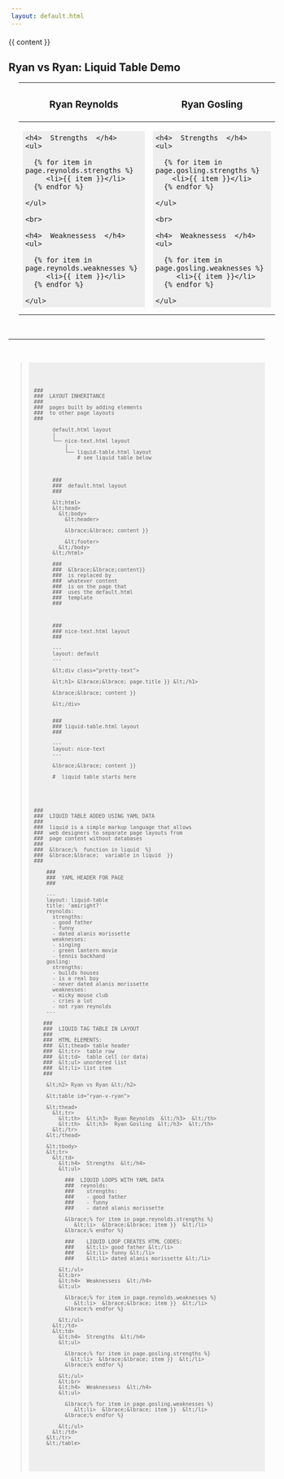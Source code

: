 ```yaml
---
layout: default.html
---
```

  
{{ content }}




<h2> Ryan vs Ryan: Liquid Table Demo </h2>

<table id="ryan-v-ryan">

<thead>
  <tr>
    <th>  <h3>  Ryan Reynolds  </h3>  </th>
    <th>  <h3>  Ryan Gosling  </h3>  </th>
  </tr>
</thead>

<tbody>

<tr>
  
  
  <td>
  
    
    <h4>  Strengths  </h4>
    <ul>
      
      {% for item in page.reynolds.strengths %}
         <li>{{ item }}</li>
      {% endfor %}
      
    </ul>
    
    <br>

    <h4>  Weaknessess  </h4>
    <ul>
      
      {% for item in page.reynolds.weaknesses %}
         <li>{{ item }}</li>
      {% endfor %}
      
    </ul>  
    
    
  </td>
  


  <td>
  
    <h4>  Strengths  </h4>
    <ul>
      
      {% for item in page.gosling.strengths %}
        <li>{{ item }}</li>
      {% endfor %}
      
    </ul>
    
    <br>
    
    <h4>  Weaknessess  </h4>
    <ul>
      
      {% for item in page.gosling.weaknesses %}
         <li>{{ item }}</li>
      {% endfor %}
      
    </ul>

  </td>
</tr> 

</table>


<br>

<hr>

<br>


<blockquote>
<pre>
<code>

    ###
    ###  LAYOUT INHERITANCE
    ###
    ###  pages built by adding elements 
    ###  to other page layouts 
    ###

          default.html layout 
          │
          └── nice-text.html layout 
              │
              └── liquid-table.html layout
                  # see liquid table below



          ###
          ###  default.html layout
          ###

          &lt;html>
          &lt;head>
            &lt;body>                                
              &lt;header>   

              &lbrace;&lbrace; content }}     

              &lt;footer>           
            &lt;/body>  
          &lt;/html>     

          ###
          ###  &lbrace;&lbrace;content}}
          ###  is replaced by
          ###  whatever content
          ###  is on the page that
          ###  uses the default.html 
          ###  template 
          ###



          ###
          ### nice-text.html layout
          ###

          ---
          layout: default
          ---

          &lt;div class="pretty-text">

          &lt;h1> &lbrace;&lbrace; page.title }} &lt;/h1>

          &lbrace;&lbrace; content }}

          &lt;/div>


          ###
          ### liquid-table.html layout
          ###

          ---
          layout: nice-text
          ---

          &lbrace;&lbrace; content }}

          #  liquid table starts here





    ###
    ###  LIQUID TABLE ADDED USING YAML DATA
    ###
    ###  liquid is a simple markup language that allows
    ###  web designers to separate page layouts from
    ###  page content without databases
    ###
    ###  &lbrace;%  function in liquid  %}
    ###  &lbrace;&lbrace;  variable in liquid  }}
    ###

        ###
        ###  YAML HEADER FOR PAGE
        ###

        ---
        layout: liquid-table
        title: 'amiright?'
        reynolds:
          strengths:
          - good father
          - funny
          - dated alanis morissette
          weaknesses: 
          - singing
          - green lantern movie
          - tennis backhand 
        gosling:
          strengths: 
          - builds houses
          - is a real boy
          - never dated alanis morissette
          weaknesses: 
          - micky mouse club
          - cries a lot
          - not ryan reynolds
        ---

       ###
       ###  LIQUID TAG TABLE IN LAYOUT
       ###
       ###  HTML ELEMENTS: 
       ###  &lt;thead> table header
       ###  &lt;tr>  table row 
       ###  &lt;td>  table cell (or data)
       ###  &lt;ul> unordered list
       ###  &lt;li> list item 
       ###

        &lt;h2> Ryan vs Ryan &lt;/h2>

        &lt;table id="ryan-v-ryan">

        &lt;thead>
          &lt;tr>
            &lt;th>  &lt;h3>  Ryan Reynolds  &lt;/h3>  &lt;/th>
            &lt;th>  &lt;h3>  Ryan Gosling  &lt;/h3>  &lt;/th>
          &lt;/tr>
        &lt;/thead>

        &lt;tbody>
        &lt;tr>
          &lt;td>
            &lt;h4>  Strengths  &lt;/h4>
            &lt;ul>

              ###  LIQUID LOOPS WITH YAML DATA
              ###  reynolds:
              ###    strengths:
              ###    - good father
              ###    - funny
              ###    - dated alanis morissette

              &lbrace;% for item in page.reynolds.strengths %}
                 &lt;li>  &lbrace;&lbrace; item }}  &lt;/li>
              &lbrace;% endfor %}

              ###    LIQUID LOOP CREATES HTML CODES:
              ###    &lt;li> good father &lt;/li>
              ###    &lt;li> funny &lt;/li>
              ###    &lt;li> dated alanis morissette &lt;/li>        

            &lt;/ul>
            &lt;br>
            &lt;h4>  Weaknessess  &lt;/h4>
            &lt;ul>

              &lbrace;% for item in page.reynolds.weaknesses %}
                 &lt;li>  &lbrace;&lbrace; item }}  &lt;/li>
              &lbrace;% endfor %}

            &lt;/ul>  
          &lt;/td>
          &lt;td>
            &lt;h4>  Strengths  &lt;/h4>
            &lt;ul>

              &lbrace;% for item in page.gosling.strengths %}
                &lt;li>  &lbrace;&lbrace; item }}  &lt;/li>
              &lbrace;% endfor %}

            &lt;/ul>
            &lt;br>
            &lt;h4>  Weaknessess  &lt;/h4>
            &lt;ul>

              &lbrace;% for item in page.gosling.weaknesses %}
                 &lt;li>  &lbrace;&lbrace; item }}  &lt;/li>
              &lbrace;% endfor %}

            &lt;/ul>
          &lt;/td>
        &lt;/tr> 
        &lt;/table>

</code>
</pre>
</blockquote>





<style>
  pre{
  font-family: Consolas, Menlo, Monaco, Lucida Console, Liberation Mono, DejaVu Sans Mono, Bitstream Vera Sans Mono, Courier New, monospace, serif;
  margin-bottom: 10px;
  padding: 5px;
  background-color: #eee;
  width: 750px!ie7;
  padding-bottom: 20px!ie7;
}

ui {
  padding-inline-start: 10px;
  }
  
table {
  margin-left: 20px;
  }
  
</style>

